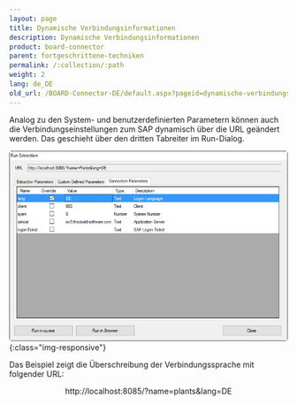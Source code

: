 ```yaml
---
layout: page
title: Dynamische Verbindungsinformationen
description: Dynamische Verbindungsinformationen
product: board-connector
parent: fortgeschrittene-techniken
permalink: /:collection/:path
weight: 2
lang: de_DE
old_url: /BOARD-Connector-DE/default.aspx?pageid=dynamische-verbindungsinformationen
---
```


Analog zu den System- und benutzerdefinierten Parametern können auch die Verbindungseinstellungen zum SAP dynamisch über die URL geändert werden. Das geschieht über den dritten Tabreiter im Run-Dialog.


![Run-Extraction-Connection-Parameters](/img/content/Run-Extraction-Connection-Parameters.jpg){:class="img-responsive"}



Das Beispiel zeigt die Überschreibung der Verbindungssprache mit folgender URL:

<center>http://localhost:8085/?name=plants&lang=DE</center>